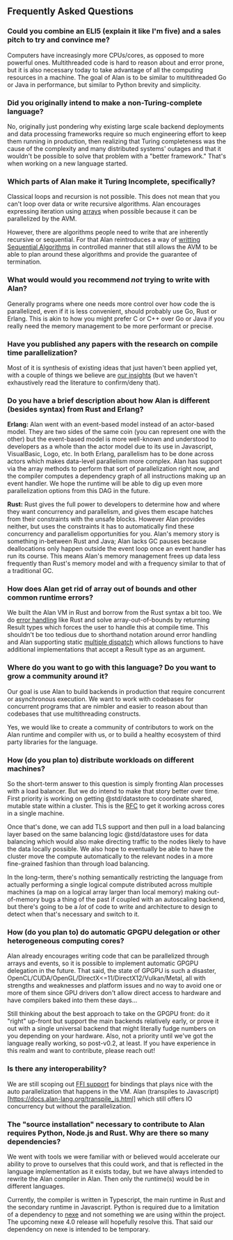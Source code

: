 ## Frequently Asked Questions

### Could you combine an ELI5 (explain it like I'm five) and a sales pitch to try and convince me?

Computers have increasingly more CPUs/cores, as opposed to more powerful ones. Multithreaded code is hard to reason about and error prone, but it is also necessary today to take advantage of all the computing resources in a machine. The goal of Alan is to be similar to multithreaded Go or Java in performance, but similar to Python brevity and simplicity.

### Did you originally intend to make a non-Turing-complete language?

No, originally just pondering why existing large scale backend deployments and data processing frameworks require so much engineering effort to keep them running in production, then realizing that Turing completeness was the cause of the complexity and many distributed systems' outages and that it wouldn't be possible to solve that problem with a "better framework." That's when working on a new language started.

### Which parts of Alan make it Turing Incomplete, specifically?

Classical loops and recursion is not possible. This does not mean that you can't loop over data or write recursive algorithms. Alan encourages expressing iteration using [arrays](https://docs.alan-lang.org/builtins/array_api.html) when possible because it can be parallelized by the AVM.

However, there are algorithms people need to write that are inherently recursive or sequential. For that Alan reintroduces a way of [writting Sequential Algorithms](https://docs.alan-lang.org/std_seq.html) in controlled manner that still allows the AVM to be able to plan around these algorithms and provide the guarantee of termination.

### What would would you recommend *not* trying to write with Alan?

Generally programs where one needs more control over how code the is parallelized, even if it is less convenient, should probably use Go, Rust or Erlang. This is akin to how you might prefer C or C++ over Go or Java if you really need the memory management to be more performant or precise.

### Have you published any papers with the research on compile time parallelization?

Most of it is synthesis of existing ideas that just haven't been applied yet, with a couple of things we believe are [our insights](https://alan-lang.org/alan_overview.html#parallel-computation-and-the-problem-of-turing-completeness) (but we haven't exhaustively read the literature to confirm/deny that).

### Do you have a brief description about how Alan is different (besides syntax) from Rust and Erlang?

**Erlang:**
Alan went with an event-based model instead of an actor-based model. They are two sides of the same coin (you can represent one with the other) but the event-based model is more well-known and understood to developers as a whole than the actor model due to its use in Javascript, VisualBasic, Logo, etc. In both Erlang, parallelism has to be done across actors which makes data-level parallelism more complex. Alan has support via the array methods to perform that sort of parallelization right now, and the compiler computes a dependency graph of all instructions making up an event handler. We hope the runtime will be able to dig up even more parallelization options from this DAG in the future.

**Rust:**
Rust gives the full power to developers to determine how and where they want concurrency and parallelism, and gives them escape hatches from their constraints with the unsafe blocks. However Alan provides neither, but uses the constraints it has to automatically find these concurrency and parallelism opportunities for you. Alan's memory story is something in-between Rust and Java; Alan lacks GC pauses because deallocations only happen outside the event loop once an event handler has run its course. This means Alan's memory management frees up data less frequently than Rust's memory model and with a frequency similar to that of a traditional GC.

### How does Alan get rid of array out of bounds and other common runtime errors?

We built the Alan VM in Rust and borrow from the Rust syntax a bit too. We do [error handling](https://docs.alan-lang.org/error_handling.html) like Rust and solve array-out-of-bounds by returning Result<T> types which forces the user to handle this at compile time. This shouldn't be too tedious due to shorthand notation around error handling and Alan supporting static [multiple dispatch](https://en.wikipedia.org/wiki/Multiple_dispatch) which allows functions to have additional implementations that accept a Result type as an argument.

### Where do you want to go with this language? Do you want to grow a community around it?

Our goal is use Alan to build backends in production that require concurrent or asynchronous execution. We want to work with codebases for concurrent programs that are nimbler and easier to reason about than codebases that use multithreading constructs.

Yes, we would like to create a community of contributors to work on the Alan runtime and compiler with us, or to build a healthy ecosystem of third party libraries for the language.

### How (do you plan to) distribute workloads on different machines?

So the short-term answer to this question is simply fronting Alan processes with a load balancer. But we do intend to make that story better over time. First priority is working on getting @std/datastore to coordinate shared, mutable state within a cluster. This is the [RFC](https://github.com/alantech/alan/blob/main/rfcs/008%20-%20Safe%20Global%20Data%20Storage%20RFC.md) to get it working across cores in a single machine.

Once that's done, we can add TLS support and then pull in a load balancing layer based on the same balancing logic @std/datastore uses for data balancing which would also make directing traffic to the nodes likely to have the data locally possible. We also hope to eventually be able to have the cluster move the compute automatically to the relevant nodes in a more fine-grained fashion than through load balancing.

In the long-term, there's nothing semantically restricting the language from actually performing a single logical compute distributed across multiple machines (a map on a logical array larger than local memory) making out-of-memory bugs a thing of the past if coupled with an autoscaling backend, but there's going to be a *lot* of code to write and architecture to design to detect when that's necessary and switch to it.

### How (do you plan to) do automatic GPGPU delegation or other heterogeneous computing cores?

Alan already encourages writing code that can be parallelized through arrays and events, so it is possible to implement automatic GPGPU delegation in the future. That said, the state of GPGPU is such a disaster, OpenCL/CUDA/OpenGL/DirectX<=11/DirectX12/Vulkan/Metal, all with strengths and weaknesses and platform issues and no way to avoid one or more of them since GPU drivers don't allow direct access to hardware and have compilers baked into them these days...

Still thinking about the best approach to take on the GPGPU front: do it "right" up-front but support the main backends relatively early, or prove it out with a single universal backend that might literally fudge numbers on you depending on your hardware. Also, not a priority until we've got the language really working, so post-v0.2, at least. If you have experience in this realm and want to contribute, please reach out!

### Is there any interoperability?

We are still scoping out [FFI support](https://github.com/alantech/alan/pull/60/files) for bindings that plays nice with the auto parallelization that happens in the VM. Alan (transpiles to Javascript)[https://docs.alan-lang.org/transpile_js.html] which still offers IO concurrency but without the parallelization.

### The "source installation" necessary to contribute to Alan requires Python, Node.js and Rust. Why are there so many dependencies?

We went with tools we were familiar with or believed would accelerate our ability to prove to ourselves that this could work, and that is reflected in the language implementation as it exists today, but we have always intended to rewrite the Alan compiler in Alan. Then only the runtime(s) would be in different languages.

Currently, the compiler is written in Typescript, the main runtime in Rust and the secondary runtime in Javascript. Python is required due to a limitation of a dependency to [nexe](https://github.com/nexe/nexe) and not something we are using within the project. The upcoming nexe 4.0 release will hopefully resolve this. That said our dependency on nexe is intended to be temporary.